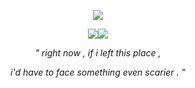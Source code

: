 <p align="center"> 
<img src="https://github.com/itsONLYS3X/FENTanyl/blob/c1ef287463da7484f31d09e9941fdd01e7461d3a/Untitled522_20250120152738.png">

  <p align="center">
<img src="https://github.com/itsONLYS3X/itsONLYS3X/blob/3237d5d84c14937b19c059ac2d79d687645a8a57/83e5271af3c431ba9c256e1a0b19ba5972e86dce.gif"><img src="https://github.com/itsONLYS3X/itsONLYS3X/blob/5ba9d1388d0565dfb14f30070483465ace9cd354/a5aa44ba901a94fea38f3a55550c61650db4d794.gif">
  
<p align="center">
  <i>" right now , if i left this place ,
<p align="center">
  i'd have to face something even scarier . "</i>
